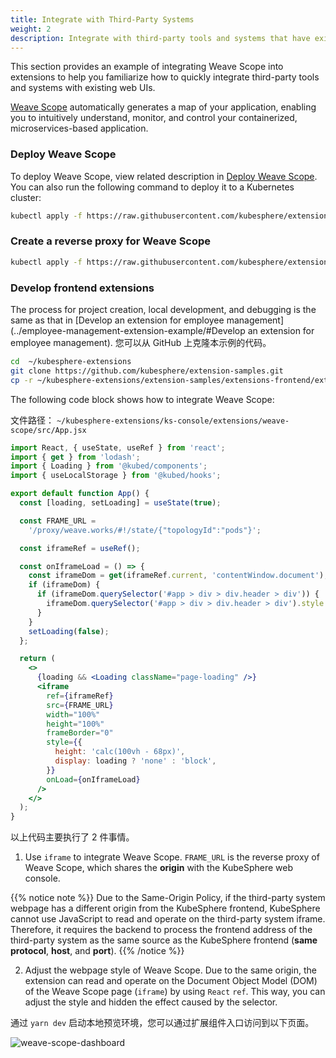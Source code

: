 ```yaml
---
title: Integrate with Third-Party Systems
weight: 2
description: Integrate with third-party tools and systems that have existing web UIs
---
```


This section provides an example of integrating Weave Scope into extensions to help you familiarize how to quickly integrate third-party tools and systems with existing web UIs.

[Weave Scope](https://github.com/weaveworks/scope) automatically generates a map of your application, enabling you to intuitively understand, monitor, and control your containerized, microservices-based application.

### Deploy Weave Scope

To deploy Weave Scope, view related description in [Deploy Weave Scope](https://www.weave.works/docs/scope/latest/installing). You can also run the following command to deploy it to a Kubernetes cluster:

```bash
kubectl apply -f https://raw.githubusercontent.com/kubesphere/extension-samples/master/extensions-backend/weave-scope/manifests.yaml
```

### Create a reverse proxy for Weave Scope

```bash
kubectl apply -f https://raw.githubusercontent.com/kubesphere/extension-samples/master/extensions-backend/weave-scope/weave-scope-reverse-proxy.yaml
```

### Develop frontend extensions

The process for project creation, local development, and debugging is the same as that in [Develop an extension for employee management](../employee-management-extension-example/#Develop an extension for employee management). 您可以从 GitHub 上克隆本示例的代码。

```bash
cd  ~/kubesphere-extensions
git clone https://github.com/kubesphere/extension-samples.git
cp -r ~/kubesphere-extensions/extension-samples/extensions-frontend/extensions/weave-scope ~/kubesphere-extensions/ks-console/extensions
```

The following code block shows how to integrate Weave Scope:

文件路径： `~/kubesphere-extensions/ks-console/extensions/weave-scope/src/App.jsx`

```jsx
import React, { useState, useRef } from 'react';
import { get } from 'lodash';
import { Loading } from '@kubed/components';
import { useLocalStorage } from '@kubed/hooks';

export default function App() {
  const [loading, setLoading] = useState(true);

  const FRAME_URL =
    '/proxy/weave.works/#!/state/{"topologyId":"pods"}';

  const iframeRef = useRef();

  const onIframeLoad = () => {
    const iframeDom = get(iframeRef.current, 'contentWindow.document');
    if (iframeDom) {
      if (iframeDom.querySelector('#app > div > div.header > div')) {
        iframeDom.querySelector('#app > div > div.header > div').style.display = 'none';
      }
    }
    setLoading(false);
  };

  return (
    <>
      {loading && <Loading className="page-loading" />}
      <iframe
        ref={iframeRef}
        src={FRAME_URL}
        width="100%"
        height="100%"
        frameBorder="0"
        style={{
          height: 'calc(100vh - 68px)',
          display: loading ? 'none' : 'block',
        }}
        onLoad={onIframeLoad}
      />
    </>
  );
}
```

以上代码主要执行了 2 件事情。

1. Use `iframe` to integrate Weave Scope. `FRAME_URL` is the reverse proxy of Weave Scope, which shares the **origin** with the KubeSphere web console.

{{% notice note %}}
Due to the Same-Origin Policy, if the third-party system webpage has a different origin from the KubeSphere frontend, KubeSphere cannot use JavaScript to read and operate on the third-party system iframe. Therefore, it requires the backend to process the frontend address of the third-party system as the same source as the KubeSphere frontend (**same protocol**, **host**, and **port**).
{{% /notice %}}

2. Adjust the webpage style of Weave Scope. Due to the same origin, the extension can read and operate on the Document Object Model (DOM) of the Weave Scope page (`iframe`) by using `React` `ref`. This way, you can adjust the style and hidden the effect caused by the selector.

通过 `yarn dev` 启动本地预览环境，您可以通过扩展组件入口访问到以下页面。

![weave-scope-dashboard](./sample-weave-scope-dashboard.png)